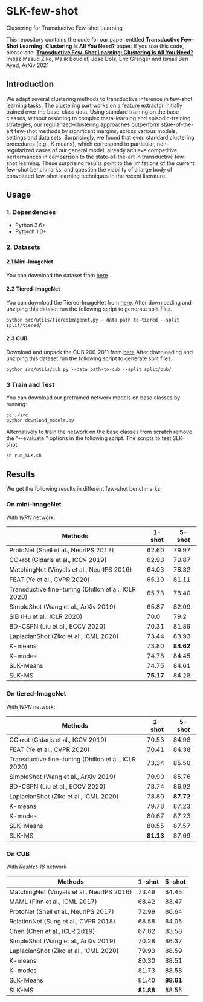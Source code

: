 # SLK-few-shot
Clustering for Transductive Few-shot Learning

This repository contains the code for our paper entitled **Transductive Few-Shot Learning: Clustering is All You Need?** paper. 
If you use this code, please cite:
[**Transductive Few-Shot Learning: Clustering is All You Need?**](https://arxiv.org/pdf/2106.09516.pdf)  
Imtiaz Masud Ziko, Malik Boudiaf, Jose Dolz, Eric Granger and Ismail Ben Ayed, ArXiv 2021  

## Introduction
We adapt several clustering methods to transductive inference in few-shot learning tasks. The clustering part works on a feature extractor 
initially trained over the base-class data. Using standard training on the base classes, without resorting to complex meta-learning and episodic-training 
strategies, our regularized-clustering approaches outperform state-of-the-art few-shot methods by significant margins, across various models, settings 
and data sets. Surprisingly, we found that even standard clustering procedures (e.g., K-means), which correspond to particular, non-regularized cases of 
our general model, already achieve competitive performances in comparison to the state-of-the-art in transductive few-shot learning. These surprising 
results point to the limitations of the current few-shot benchmarks, and question the viability of a large body of convoluted few-shot learning techniques 
in the recent literature. 


## Usage
### 1. Dependencies
- Python 3.6+
- Pytorch 1.0+

### 2. Datasets
#### 2.1 Mini-ImageNet
You can download the dataset from [here](https://drive.google.com/open?id=0B3Irx3uQNoBMQ1FlNXJsZUdYWEE)

#### 2.2 Tiered-ImageNet
You can download the Tiered-ImageNet from [here](https://drive.google.com/file/d/1g1aIDy2Ar_MViF2gDXFYDBTR-HYecV07/view).
After downloading and unziping this dataset run the following script to generate split files.
```angular2
python src/utils/tieredImagenet.py --data path-to-tiered --split split/tiered/
```
#### 2.3 CUB
Download and unpack the CUB 200-2011 from [here](http://www.vision.caltech.edu/visipedia-data/CUB-200-2011/CUB_200_2011.tgz)
After downloading and unziping this dataset run the following script to generate split files.
```angular2
python src/utils/cub.py --data path-to-cub --split split/cub/
```

### 3 Train and Test
You can download our pretrained network models on base classes by running:
```angular2
cd ./src
python download_models.py
```
Alternatively to train the network on the base classes from scratch remove the "--evaluate " options in the following script.
The scripts to test SLK-shot:
```angular2
sh run_SLK.sh
```
## Results
We get the following results in different few-shot benchmarks:

### On **mini-ImageNet**
 With _WRN_ network:

| Methods  | 1-shot | 5-shot |
|--------- |--------|--------|
| ProtoNet (Snell et al., NeurIPS 2017) | 62.60   | 79.97  |
| CC+rot (Gidaris et al., ICCV 2019)  | 62.93  | 79.87  |
| MatchingNet (Vinyals et al., NeurIPS 2016)     | 64.03  | 76.32  |
| FEAT (Ye et al., CVPR 2020)     | 65.10  | 81.11  |
| Transductive fine-tuning (Dhillon et al., ICLR 2020)     | 65.73 | 78.40 |
| SimpleShot (Wang et al., ArXiv 2019)     | 65.87 | 82.09 |
| SIB (Hu et al., ICLR 2020)     | 70.0 | 79.2 |
| BD-CSPN (Liu et al., ECCV 2020)     | 70.31 | 81.89 |
| LaplacianShot (Ziko et al., ICML 2020)     | 73.44 | 83.93|
| K-means      | 73.80 | **84.62**|
| K-modes    | 74.78 | 84.45|
| SLK-Means     | 74.75 | 84.61|
| SLK-MS      | **75.17** | 84.28|

### On **tiered-ImageNet**

With _WRN_ network:

| Methods  | 1-shot | 5-shot |
|--------- |--------|--------|
| CC+rot (Gidaris et al., ICCV 2019)  | 70.53  | 84.98  |
| FEAT (Ye et al., CVPR 2020)     | 70.41  | 84.38  |
| Transductive fine-tuning (Dhillon et al., ICLR 2020)     | 73.34 | 85.50 |
| SimpleShot (Wang et al., ArXiv 2019)     | 70.90 | 85.76 |
| BD-CSPN (Liu et al., ECCV 2020)     | 78.74 | 86.92 |
| LaplacianShot (Ziko et al., ICML 2020)     | 78.80 | **87.72** |
| K-means      | 79.78 | 87.23|
| K-modes    | 80.67 | 87.23|
| SLK-Means     | 80.55 | 87.57|
| SLK-MS      | **81.13** | 87.69|

### On **CUB**

With _ResNet-18_ network

| Methods  | 1-shot | 5-shot |
|--------- |--------|--------|
| MatchingNet (Vinyals et al., NeurIPS 2016)     | 73.49  | 84.45  |
| MAML (Finn et al., ICML 2017)     | 68.42 | 83.47 |
| ProtoNet (Snell et al., NeurIPS 2017)     | 72.99 | 86.64 |
| RelationNet (Sung et al., CVPR 2018)     | 68.58 | 84.05 |
| Chen (Chen et al., ICLR 2019)    | 67.02 | 83.58  |
| SimpleShot (Wang et al., ArXiv 2019)    | 70.28  | 86.37  |
| LaplacianShot (Ziko et al., ICML 2020)     | 79.93 | 88.59 |
| K-means      | 80.30 | 88.51|
| K-modes    | 81.73 | 88.58|
| SLK-Means     | 81.40 | **88.61**|
| SLK-MS      | **81.88** | 88.55|
